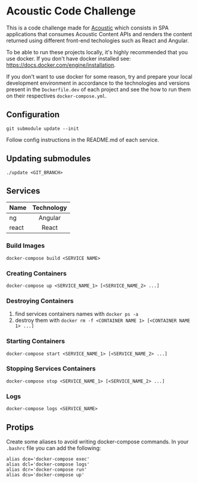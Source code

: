 # Acoustic Code Challenge

This is a code challenge made for [Acoustic](https://acoustic.co/) which
consists in SPA applications that consumes Acoustic Content APIs and renders
the content returned using different front-end techologies such as React and
Angular.

To be able to run these projects locally, it's highly recommended that you use
docker. If you don't have docker installed see:
https://docs.docker.com/engine/installation.

If you don't want to use docker for some reason, try and prepare your local
development environment in accordance to the technologies and versions
present in the `Dockerfile.dev` of each project and see the how to run
them on their respectives `docker-compose.yml`.

## Configuration

```
git submodule update --init
```

Follow config instructions in the README.md of each service.

## Updating submodules

```
./update <GIT_BRANCH>
```

## Services

| Name  | Technology |
|-------|:----------:|
| ng    |  Angular   |
| react |  React     |

### Build Images

```
docker-compose build <SERVICE NAME>
```

### Creating Containers

```
docker-compose up <SERVICE_NAME_1> [<SERVICE_NAME_2> ...]
```

### Destroying Containers

1. find services containers names with `docker ps -a`
1. destroy them with `docker rm -f <CONTAINER NAME 1> [<CONTAINER NAME 1> ...]`

### Starting Containers

```
docker-compose start <SERVICE_NAME_1> [<SERVICE_NAME_2> ...]
```

### Stopping Services Containers

```
docker-compose stop <SERVICE_NAME_1> [<SERVICE_NAME_2> ...]
```

### Logs

```
docker-compose logs <SERVICE_NAME>
```

## Protips

Create some aliases to avoid writing docker-compose commands. In your `.bashrc`
file you can add the following:

```
alias dce='docker-compose exec'
alias dcl='docker-compose logs'
alias dcr='docker-compose run'
alias dcu='docker-compose up'
```
